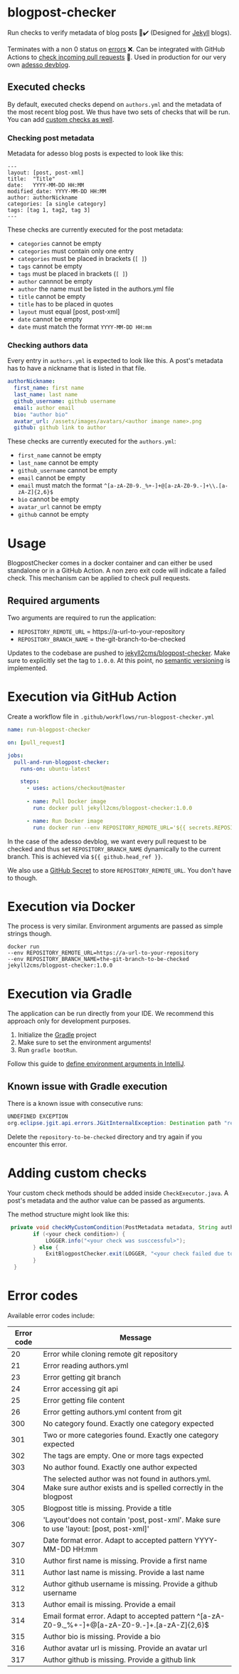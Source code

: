 # blogpost-checker
Run checks to verify metadata of blog posts 📄✔️ (Designed for [Jekyll](https://jekyllrb.com) blogs).

Terminates with a non 0 status on [errors](#Error-codes) ❌.
Can be integrated with GitHub Actions to [check incoming pull requests](#Execution-via-GitHub-Action) 🚦.
Used in production for our very own [adesso devblog](github.com/adessoAG/devblog).

## Executed checks
By default, executed checks depend on `authors.yml` and the metadata of the most recent blog post.
We thus have two sets of checks that will be run.
You can add [custom checks as well](#Adding-custom-checks).

### Checking post metadata
Metadata for adesso blog posts is expected to look like this:

```
---
layout: [post, post-xml]              
title:  "Title"
date:   YYYY-MM-DD HH:MM      
modified_date: YYYY-MM-DD HH:MM
author: authorNickname
categories: [a single category]
tags: [tag 1, tag2, tag 3]
---
```

These checks are currently executed for the post metadata:
* `categories` cannot be empty
* `categories` must contain only one entry
* `categories` must be placed in brackets (`[ ]`)
* `tags` cannot be empty
* `tags` must be placed in brackets (`[ ]`)
* `author` cannnot be empty
* `author` the name must be listed in the authors.yml file
* `title` cannot be empty
* `title` has to be placed in quotes
* `layout` must equal [post, post-xml]
* `date` cannot be empty
* `date` must match the format `YYYY-MM-DD HH:mm`

### Checking authors data
Every entry in `authors.yml` is expected to look like this.
A post's metadata has to have a nickname that is listed in that file.

```yml
authorNickname:
  first_name: first name
  last_name: last name
  github_username: github username
  email: author email
  bio: "author bio"
  avatar_url: /assets/images/avatars/<author imange name>.png
  github: github link to author
```

These checks are currently executed for the `authors.yml`:
* `first_name` cannot be empty
* `last_name` cannot be empty
* `github_username` cannot be empty
* `email` cannot be empty
* `email` must match the format `^[a-zA-Z0-9._%+-]+@[a-zA-Z0-9.-]+\\.[a-zA-Z]{2,6}$`
* `bio` cannot be empty
* `avatar_url` cannot be empty
* `github` cannot be empty

# Usage
BlogpostChecker comes in a docker container and can either be used standalone or in a GitHub Action.
A non zero exit code will indicate a failed check.
This mechanism can be applied to check pull requests.

## Required arguments
Two arguments are required to run the application:
- `REPOSITORY_REMOTE_URL` = https://a-url-to-your-repository
- `REPOSITORY_BRANCH_NAME` = the-git-branch-to-be-checked

Updates to the codebase are pushed to [jekyll2cms/blogpost-checker](https://hub.docker.com/r/jekyll2cms/blogpost-checker).
Make sure to explicitly set the tag to `1.0.0`.
At this point, no [semantic versioning](https://semver.org/) is implemented.

# Execution via GitHub Action
Create a workflow file in `.github/workflows/run-blogpost-checker.yml`

```yml
name: run-blogpost-checker

on: [pull_request]

jobs:
  pull-and-run-blogpost-checker:
    runs-on: ubuntu-latest

    steps:
      - uses: actions/checkout@master
        
      - name: Pull Docker image
        run: docker pull jekyll2cms/blogpost-checker:1.0.0

      - name: Run Docker image
        run: docker run --env REPOSITORY_REMOTE_URL='${{ secrets.REPOSITORY_REMOTE_URL }}' --env REPOSITORY_BRANCH_NAME='${{ github.head_ref }}' jekyll2cms/blogpost-checker:1.0.0
```

In the case of the adesso devblog, we want every pull request to be checked and thus set `REPOSITORY_BRANCH_NAME` dynamically to the current branch.
This is achieved via `${{ github.head_ref }}`.

We also use a [GitHub Secret](https://docs.github.com/en/free-pro-team@latest/actions/reference/encrypted-secrets#creating-encrypted-secrets-for-a-repository) to store `REPOSITORY_REMOTE_URL`.
You don't have to though.

# Execution via Docker
The process is very similar.
Environment arguments are passed as simple strings though.

```docker
docker run 
--env REPOSITORY_REMOTE_URL=https://a-url-to-your-repository 
--env REPOSITORY_BRANCH_NAME=the-git-branch-to-be-checked 
jekyll2cms/blogpost-checker:1.0.0
```

# Execution via Gradle
The application can be run directly from your IDE.
We recommend this approach only for development purposes.

1. Initialize the [Gradle](https://gradle.org/ ) project
2. Make sure to set the environment arguments!
3. Run `gradle bootRun`.

Follow this guide to [define environment arguments in IntelliJ](https://www.jetbrains.com/help/objc/add-environment-variables-and-program-arguments.html#add-environment-variables).

## Known issue with Gradle execution
There is a known issue with consecutive runs:

```java
UNDEFINED EXCEPTION
org.eclipse.jgit.api.errors.JGitInternalException: Destination path "repository-to-be-checked" already exists and is not an empty directory
```

Delete the `repository-to-be-checked` directory and try again if you encounter this error.

# Adding custom checks
Your custom check methods should be added inside `CheckExecutor.java`.
A post's metadata and the author value can be passed as arguments.

The method structure might look like this:

```java
 private void checkMyCustomCondition(PostMetadata metadata, String authors) {
        if (<your check condition>) {
            LOGGER.info("<your check was susccessful>");
        } else {
            ExitBlogpostChecker.exit(LOGGER, "<your check failed due to your condition not being met>", <your custom error code>);
        }
  }
```

# Error codes
Available error codes include:

| Error code | Message |
| ---------- | ------- |
| 20 | Error while cloning remote git repository |
| 21 | Error reading authors.yml |
| 23 | Error getting git branch |
| 24 | Error accessing git api |
| 25 | Error getting file content |
| 26 | Error getting authors.yml content from git |
| 300 | No category found. Exactly one category expected |
| 301 | Two or more categories found. Exactly one category expected |
| 302 | The tags are empty. One or more tags expected |
| 303 | No author found. Exactly one author expected |
| 304 | The selected author was not found in authors.yml. Make sure author exists and is spelled correctly in the blogpost |
| 305 | Blogpost title is missing. Provide a title |
| 306 | 'Layout'does not contain 'post, post-xml'. Make sure to use 'layout: [post, post-xml]' |
| 307 | Date format error. Adapt to accepted pattern YYYY-MM-DD HH:mm |
| 310 | Author first name is missing. Provide a first name |
| 311 | Author last name is missing. Provide a last name |
| 312 | Author github username is missing. Provide a github username |
| 313 | Author email is missing. Provide a email |
| 314 | Email format error. Adapt to accepted pattern ^[a-zA-Z0-9._%+-]+@[a-zA-Z0-9.-]+\.[a-zA-Z]{2,6}$ |
| 315 | Author bio is missing. Provide a bio |
| 316 | Author avatar url is missing. Provide an avatar url |
| 317 | Author github is missing. Provide a github link |